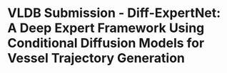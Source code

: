 # VLDB Submission - Diff-ExpertNet: A Deep Expert Framework Using Conditional Diffusion Models for Vessel Trajectory Generation


  
